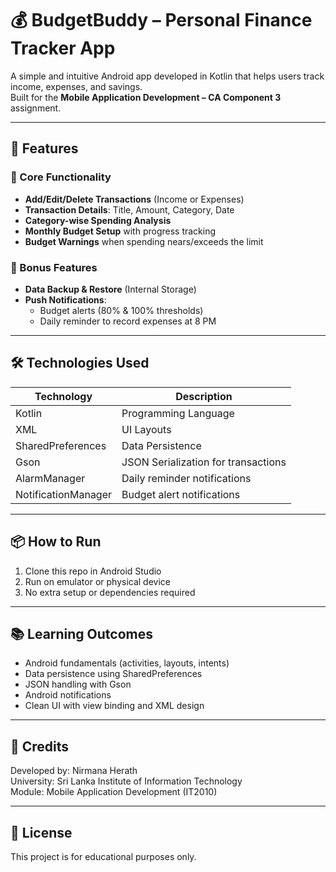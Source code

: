 # 💰 BudgetBuddy – Personal Finance Tracker App

A simple and intuitive Android app developed in Kotlin that helps users track income, expenses, and savings.  
Built for the **Mobile Application Development – CA Component 3** assignment.

---

## 📱 Features

### 🔹 Core Functionality
- **Add/Edit/Delete Transactions** (Income or Expenses)
- **Transaction Details**: Title, Amount, Category, Date
- **Category-wise Spending Analysis**
- **Monthly Budget Setup** with progress tracking
- **Budget Warnings** when spending nears/exceeds the limit

### 🔹 Bonus Features
- **Data Backup & Restore** (Internal Storage)
- **Push Notifications**:
  - Budget alerts (80% & 100% thresholds)
  - Daily reminder to record expenses at 8 PM

---

## 🛠️ Technologies Used

| Technology           | Description                        |
|----------------------|------------------------------------|
| Kotlin               | Programming Language               |
| XML                  | UI Layouts                         |
| SharedPreferences    | Data Persistence                   |
| Gson                 | JSON Serialization for transactions|
| AlarmManager         | Daily reminder notifications       |
| NotificationManager  | Budget alert notifications         |

---

## 📦 How to Run

1. Clone this repo in Android Studio
2. Run on emulator or physical device
3. No extra setup or dependencies required

---

## 📚 Learning Outcomes

- Android fundamentals (activities, layouts, intents)
- Data persistence using SharedPreferences
- JSON handling with Gson
- Android notifications
- Clean UI with view binding and XML design

---

## 📧 Credits

Developed by: Nirmana Herath  
University: Sri Lanka Institute of Information Technology  
Module: Mobile Application Development (IT2010)

---

## 📜 License

This project is for educational purposes only.

